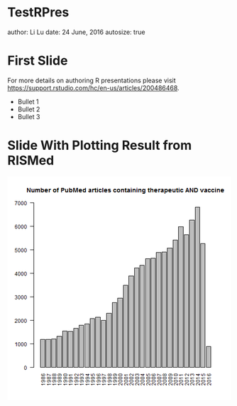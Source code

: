 TestRPres
========================================================
author: Li Lu
date: 24 June, 2016
autosize: true

First Slide
========================================================

For more details on authoring R presentations please visit <https://support.rstudio.com/hc/en-us/articles/200486468>.

- Bullet 1
- Bullet 2
- Bullet 3



Slide With  Plotting Result from RISMed
========================================================

![plot of chunk unnamed-chunk-1](TestRPres-figure/unnamed-chunk-1-1.png)



